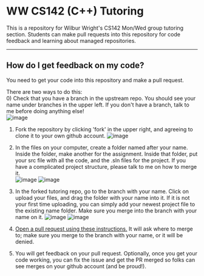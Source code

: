 # WW CS142 (C++) Tutoring
This is a repository for Wilbur Wright's CS142 Mon/Wed group tutoring section. Students can make pull requests into this repository for code feedback and learning about managed repositories.
***
## How do I get feedback on my code?
You need to get your code into this repository and make a pull request.

There are two ways to do this:\
0) Check that you have a branch in the upstream repo. You should see your name under branches in the upper left. If you don't have a branch, talk to me before doing anything else!\
![image](https://github.com/kelzzzz/WW_CS142_Tutoring/assets/112519596/50af1cf4-f7ef-41fc-9f58-65a66e3992cb)

1) Fork the repository by clicking 'fork' in the upper right, and agreeing to clone it to your own github account.
![image](https://github.com/kelzzzz/WW_CS142_Tutoring/assets/112519596/39fbca46-4cd2-4534-bdac-4d10f38349ea)

2) In the files on your computer, create a folder named after your name. Inside the folder, make another for the assignment. Inside that folder, put your src file with all the code, and the .sln files for the project. If you have a complicated project structure, please talk to me on how to merge it.\
  ![image](https://github.com/kelzzzz/WW_CS142_Tutoring/assets/112519596/2265f7f6-f67b-42dd-89be-2bbbd7c537fb)
  ![image](https://github.com/kelzzzz/WW_CS142_Tutoring/assets/112519596/d4ac4cd2-2ebf-4a0c-a892-8f23f7e4c1c3)

4) In the forked tutoring repo, go to the branch with your name. Click on upload your files, and drag the folder with your name into it. If it is not your first time uploading, you can simply add your newest project file to the existing name folder. Make sure you merge into the branch with your name on it.
![image](https://github.com/kelzzzz/WW_CS142_Tutoring/assets/112519596/9cd2b307-feca-4d48-93fb-ff04c487d38c)
![image](https://github.com/kelzzzz/WW_CS142_Tutoring/assets/112519596/a033e1ef-6091-4559-a74b-db6570bbc114)

6) [Open a pull request using these instructions.](https://docs.github.com/en/pull-requests/collaborating-with-pull-requests/proposing-changes-to-your-work-with-pull-requests/creating-a-pull-request-from-a-fork) It will ask where to merge to; make sure you merge to the branch with your name, or it will be denied.

7) You will get feedback on your pull request. Optionally, once you get your code working, you can fix the issue and get the PR merged so folks can see merges on your github account (and be proud!).
